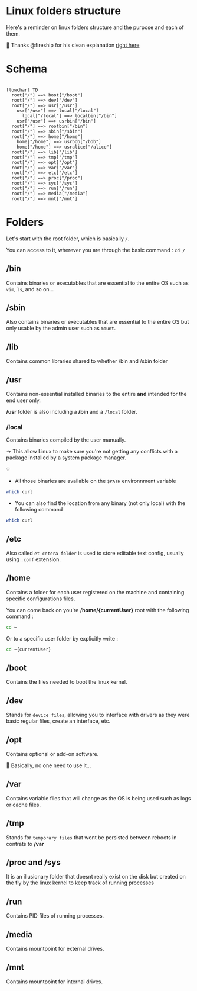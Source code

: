# Linux folders structure

Here's a reminder on linux folders structure and the purpose and each of them.

:pray: Thanks @fireship for his clean explanation [right here](https://www.youtube.com/watch?v=42iQKuQodW4&list=WL&index=1)


# Schema

```mermaid

flowchart TD
  root["/"] ==> boot["/boot"]
  root["/"] ==> dev["/dev"]
  root["/"] ==> usr["/usr"]
    usr["/usr"] ==> local["/local"]
      local["/local"] ==> localbin["/bin"]        
    usr["/usr"] ==> usrbin["/bin"]
  root["/"] ==> rootbin["/bin"]
  root["/"] ==> sbin["/sbin"]
  root["/"] ==> home["/home"]
    home["/home"] ==> usrbob["/bob"]
    home["/home"] ==> usralice["/alice"]
  root["/"] ==> lib["/lib"]
  root["/"] ==> tmp["/tmp"]
  root["/"] ==> opt["/opt"]
  root["/"] ==> var["/var"]
  root["/"] ==> etc["/etc"]
  root["/"] ==> proc["/proc"]
  root["/"] ==> sys["/sys"]
  root["/"] ==> run["/run"]
  root["/"] ==> media["/media"]
  root["/"] ==> mnt["/mnt"]
```

# Folders

Let's start with the root folder, which is basically `/`.

You can access to it, wherever you are through the basic command : `cd /`

## /bin

Contains binaries or executables that are essential to the entire OS such as `vim`, `ls`, and so on...

## /sbin

Also contains binaries or executables that are essential to the entire OS but only usable by the admin user such as `mount`.

## /lib

Contains common libraries shared to whether /bin and /sbin folder

## /usr

Contains non-essential installed binaries to the entire **and** intended for the end user only.

**/usr** folder is also including a **/bin** and a `/local` folder.

### /local

Contains binaries compiled by the user manually.

&rarr; This allow Linux to make sure you're not getting any conflicts with a package installed by a system package manager.

:bulb: 

- All those binaries are available on the `$PATH` environnment variable 

```bash
which curl
```

- You can also find the location from any binary (not only local) with the following command

```bash
which curl
```

## /etc

Also called `et cetera folder` is used to store editable text config, usually using `.conf` extension.

## /home

Contains a folder for each user registered on the machine and containing specific configurations files.

You can come back on you're **/home/{currentUser}** root with the following command :
```bash
cd ~
```

Or to a specific user folder by explicitly write : 
```bash
cd ~{currentUser}
```

## /boot

Contains the files needed to boot the linux kernel.

## /dev 

Stands for `device files`, allowing you to interface with drivers as they were basic regular files, create an interface, etc.

## /opt

Contains optional or add-on software.

:eyes: Basically, no one need to use it...

## /var

Contains variable files that will change as the OS is being used such as logs or cache files.

## /tmp

Stands for `temporary files` that wont be persisted between reboots in contrats to **/var**

## /proc and /sys

It is an illusionary folder that doesnt really exist on the disk but created on the fly by the linux kernel to keep track of running processes

## /run	

Contains PID files of running processes.

## /media

Contains mountpoint for external drives.

## /mnt

Contains mountpoint for internal drives.